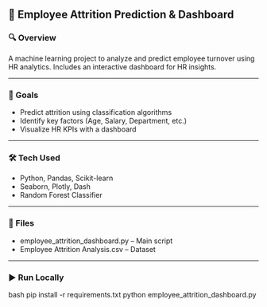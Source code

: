 ## 🧠 Employee Attrition Prediction & Dashboard

### 🔍 Overview

A machine learning project to analyze and predict employee turnover using HR analytics. Includes an interactive dashboard for HR insights.

---

### 🎯 Goals

* Predict attrition using classification algorithms
* Identify key factors (Age, Salary, Department, etc.)
* Visualize HR KPIs with a dashboard

---

### 🛠 Tech Used

* Python, Pandas, Scikit-learn
* Seaborn, Plotly, Dash
* Random Forest Classifier

---

### 📂 Files

* employee_attrition_dashboard.py – Main script
* Employee Attrition Analysis.csv – Dataset

---

### ▶ Run Locally

bash
pip install -r requirements.txt
python employee_attrition_dashboard.py


